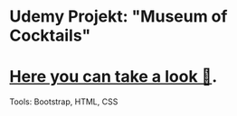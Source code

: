 # Udemy Projekt:  "Museum of Cocktails" 

#  [Here you can take a look 👀](https://wlsp.github.io/museum-of-cocktails/).

Tools: Bootstrap, HTML, CSS 
